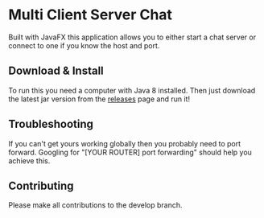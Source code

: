 # Multi Client Server Chat
Built with JavaFX this application allows you to either start a chat server or connect to one if you know the host and port.

## Download & Install
To run this you need a computer with Java 8 installed. Then just download the latest jar version from the [releases](https://github.com/shivampaw/MultiUserChat/releases) page and run it!

## Troubleshooting
If you can't get yours working globally then you probably need to port forward. Googling for "[YOUR ROUTER] port forwarding" should help you achieve this.
 
## Contributing
Please make all contributions to the develop branch.
 
 